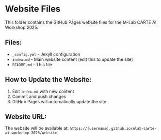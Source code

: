 # Website Files

This folder contains the GitHub Pages website files for the M-Lab CARTE AI Workshop 2025.

## Files:
- `_config.yml` - Jekyll configuration
- `index.md` - Main website content (edit this to update the site)
- `README.md` - This file

## How to Update the Website:
1. Edit `index.md` with new content
2. Commit and push changes
3. GitHub Pages will automatically update the site

## Website URL:
The website will be available at: `https://[username].github.io/mlab-carte-ai-workshop-2025/website`
